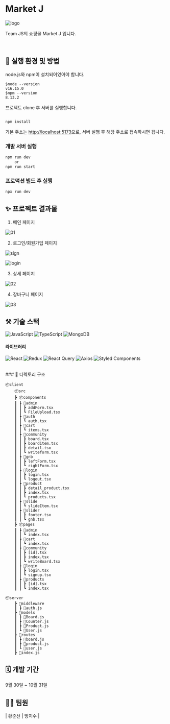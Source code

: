 # Market J

![logo](https://user-images.githubusercontent.com/48309309/198953532-66ccad4c-4aee-4701-bdb3-69fa9f36906d.PNG)

Team JS의 쇼핑몰 Market J 입니다.

<br>

## 📃 실행 환경 및 방법

node.js와 npm이 설치되어있어야 합니다.

```
$node --version
v16.15.0
$npm --version
8.13.2
```

프로젝트 clone 후 서버를 실행합니다.

```

npm install
```

기본 주소는 [http://localhost:5173](http://localhost:4000)으로, 서버 실행 후 해당 주소로 접속하시면 됩니다.

### 개발 서버 실행

```bash
npm run dev
    or
npm run start
```

### 프로덕션 빌드 후 실행

```bash
npx run dev
```

## ✨ 프로젝트 결과물

1.  메인 페이지

![01](https://user-images.githubusercontent.com/48309309/198954428-c5fd0200-63a2-4f02-a07d-88540285fd29.PNG)

2.  로그인/회원가입 페이지

![sign](https://user-images.githubusercontent.com/48309309/198955254-950ef979-c4e6-4a5c-8a6c-ce45358f9407.PNG)

![login](https://user-images.githubusercontent.com/48309309/198955261-fa14d3da-a1f3-4877-9f53-b0bea109dc96.PNG)

3.  상세 페이지

![02](https://user-images.githubusercontent.com/48309309/198954601-51afca54-9141-4100-866b-3a6da8ca4a94.PNG)

4.  장바구니 페이지

![03](https://user-images.githubusercontent.com/48309309/198954633-9496c91d-e4c5-4267-b90b-89e09a98c54a.PNG)

## ⚒️ 기술 스택

![JavaScript](https://img.shields.io/badge/javascript-%23323330.svg?style=for-the-badge&logo=javascript&logoColor=%23F7DF1E)
![TypeScript](https://img.shields.io/badge/typescript-%23007ACC.svg?style=for-the-badge&logo=typescript&logoColor=white)
![MongoDB](https://img.shields.io/badge/MongoDB-%234ea94b.svg?style=for-the-badge&logo=mongodb&logoColor=white)

#### 라이브러리

![React](https://img.shields.io/badge/react-61DAFB?style=for-the-badge&logo=react&logoColor=black)
![Redux](https://img.shields.io/badge/redux-%23593d88.svg?style=for-the-badge&logo=redux&logoColor=white)
![React Query](https://img.shields.io/badge/-React%20Query-FF4154?style=for-the-badge&logo=react%20query&logoColor=white)
![Axios](https://img.shields.io/badge/axios-%23323330.svg?style=for-the-badge)
![Styled Components](https://img.shields.io/badge/styled--components-DB7093?style=for-the-badge&logo=styled-components&logoColor=white)

<br>
### 📁 디렉토리 구조

```
📦client
    📦src
    ┣ 📦components
    ┃ ┣ 📂admin
    ┃ ┃ ┣ addForm.tsx
    ┃ ┃ ┗ FileUpload.tsx
    ┃ ┣ 📂auth
    ┃ ┃ ┗ auth.tsx
    ┃ ┣ 📂cart
    ┃ ┃ ┗ items.tsx
    ┃ ┣ 📂community
    ┃ ┃ ┣ board.tsx
    ┃ ┃ ┣ boarditem.tsx
    ┃ ┃ ┣ detail.tsx
    ┃ ┃ ┗ writeform.tsx
    ┃ ┣ 📂gnb
    ┃ ┃ ┣ leftForm.tsx
    ┃ ┃ ┗ rightForm.tsx
    ┃ ┣ 📂login
    ┃ ┃ ┣ login.tsx
    ┃ ┃ ┗ logout.tsx
    ┃ ┣ 📂product
    ┃ ┃ ┣ detail_product.tsx
    ┃ ┃ ┣ index.tsx
    ┃ ┃ ┗ products.tsx
    ┃ ┣ 📂slide
    ┃ ┃ ┗ slideItem.tsx
    ┃ ┣ 📂slider
    ┃ ┃ ┣ footer.tsx
    ┃ ┃ ┗ gnb.tsx
    ┣ 📦pages
    ┃ ┣ 📂admin
    ┃ ┃ ┗ index.tsx
    ┃ ┣ 📂cart
    ┃ ┃ ┗ index.tsx
    ┃ ┣ 📂community
    ┃ ┃ ┣ [id].tsx
    ┃ ┃ ┣ index.tsx
    ┃ ┃ ┗ writeBoard.tsx
    ┃ ┣ 📂login
    ┃ ┃ ┣ login.tsx
    ┃ ┃ ┗ signup.tsx
    ┃ ┣ 📂products
    ┃ ┃ ┣ [id].tsx
    ┃ ┃ ┗ index.tsx

📦server
    ┣ 📂middleware
    ┃ ┣ 📜auth.js
    ┣ 📂models
    ┃ ┣ 📜Board.js
    ┃ ┣ 📜Counter.js
    ┃ ┣ 📜Product.js
    ┃ ┗ 📜User.js
    ┣ 📂routes
    ┃ ┣ 📜board.js
    ┃ ┣ 📜product.js
    ┃ ┗ 📜user.js
    ┣ 📜index.js
```

## 🗓️ 개발 기간

9월 30일 ~ 10월 31일

## 🧑‍💻 팀원

| 황준선 | 방지수 |
